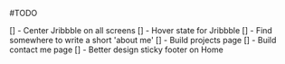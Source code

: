 #TODO

[] - Center Jribbble on all screens
[] - Hover state for Jribbble
[] - Find somewhere to write a short 'about me'
[] - Build projects page
[] - Build contact me page
[] - Better design sticky footer on Home